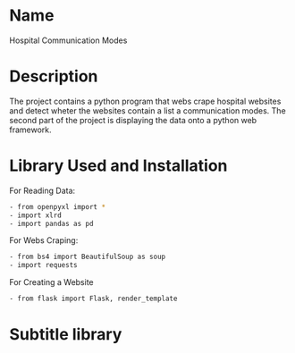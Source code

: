 # Name
Hospital Communication Modes
# Description
The project contains a python program that webs crape hospital websites and detect wheter the websites contain a list a communication modes. The second part of the project is displaying the data onto a python web framework. 
# Library Used and Installation
For Reading Data:
```bash
- from openpyxl import *
- import xlrd
- import pandas as pd
```
For Webs Craping:
```bash
- from bs4 import BeautifulSoup as soup
- import requests
```
For Creating a Website
```bash
- from flask import Flask, render_template
```

Subtitle library
================
